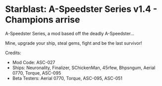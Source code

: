 # Starblast: A-Speedster Series v1.4 - Champions arrise
A-Speedster Series, a mod based off the deadly A-Speedster...

Mine, upgrade your ship, steal gems, fight and be the last survivor!

Credits:
- Mod Code: ASC-027
- Ships: Neuronality, Finalizer, SChickenMan, 45rfew, Bhpsngum, Aerial 0770, Torque, ASC-095
- Beta Testers: Aerial 0770, Torque, ASC-095, ASC-051
